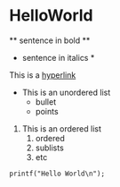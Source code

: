 # HelloWorld

** sentence in bold **

* sentence in italics *

This is a [hyperlink](https://google.com)

* This is an unordered list
	* bullet
	* points

1. This is an ordered list
	1. ordered
	2. sublists
	3. etc

`printf("Hello World\n");`
